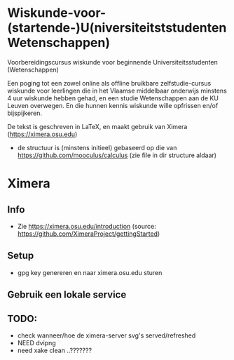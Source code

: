 # Wiskunde-voor-(startende-)U(niversiteitststudenten Wetenschappen)
Voorbereidingscursus wiskunde voor beginnende Universiteitsstudenten (Wetenschappen)


Een poging tot een zowel online als offline bruikbare zelfstudie-cursus wiskunde voor leerlingen die in het Vlaamse middelbaar onderwijs minstens 4 uur wiskunde hebben gehad, en een studie Wetenschappen aan de KU Leuven overwegen. En die hunnen kennis wiskunde wille opfrissen en/of bijspijkeren.


De tekst is geschreven in LaTeX, en maakt gebruik van  Ximera (https://ximera.osu.edu)




* de structuur is (minstens initieel) gebaseerd op die van https://github.com/mooculus/calculus (zie file in dir structure aldaar)


# Ximera
## Info
* Zie https://ximera.osu.edu/introduction  (source: https://github.com/XimeraProject/gettingStarted)

## Setup
*  gpg key genereren en naar ximera.osu.edu sturen

## Gebruik een lokale service

## TODO:
* check wanneer/hoe de ximera-server svg's served/refreshed
* NEED dvipng
* need xake clean ..???????
